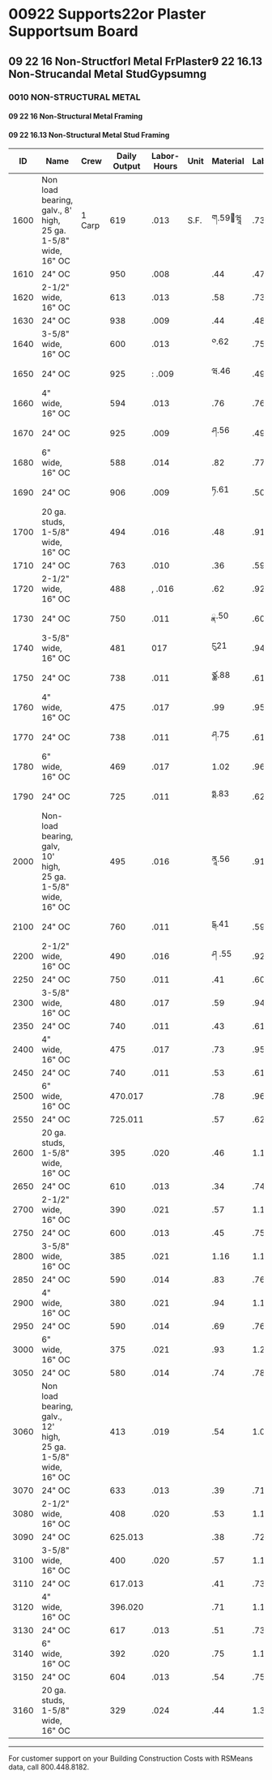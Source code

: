 # 00922 Supports22or Plaster Supportsum Board

## 09 22 16 Non-Structforl Metal FrPlaster9 22 16.13 Non-Strucandal Metal StudGypsumng

### 0010 NON-STRUCTURAL METAL

#### 09 22 16 Non-Structural Metal Framing

#### 09 22 16.13 Non-Structural Metal Stud Framing

| ID   | Name                                                        | Crew   | Daily Output | Labor-Hours | Unit | Material | Labor | Equipment | Total | Total Incl O&P |
|------|-------------------------------------------------------------|--------|--------------|-------------|------|----------|-------|-----------|-------|----------------|
| 1600 | Non load bearing, galv., 8' high, 25 ga. 1-5/8" wide, 16" OC| 1 Carp | 619          | .013        | S.F. | ག.59ྨཝཱ   | .73   |           | 1333  | 1.7            |
| 1610 | 24" OC                                                      |        | 950          | .008        |      | .44      | .47   |           | .91   | 1.1            |
| 1620 | 2-1/2" wide, 16" OC                                         |        | 613          | .013        |      | .58      | .73   |           | 1.31  | 1.7            |
| 1630 | 24" OC                                                      |        | 938          | .009        |      | .44      | .48   |           | .92   | 1.1            |
| 1640 | 3-5/8" wide, 16" OC                                         |        | 600          | .013        |      | ༠.62     | .75   |           | 1.37  | 18             |
| 1650 | 24" OC                                                      |        | 925          | : .009      |      | ཝ.46     | .49   |           | .95   | 1.2            |
| 1660 | 4" wide, 16" OC                                             |        | 594          | .013        |      | .76      | .76   |           | 1.52  | 1.9            |
| 1670 | 24" OC                                                      |        | 925          | .009        |      | ཤ.56     | .49   |           | 1.05  | 1.3            |
| 1680 | 6" wide, 16" OC                                             |        | 588          | .014        |      | .82      | .77   |           | 1.59  | 20             |
| 1690 | 24" OC                                                      |        | 906          | .009        |      | ཏ.61     | .50   |           | 1.11  | 1.4            |
| 1700 | 20 ga. studs, 1-5/8" wide, 16" OC                           |        | 494          | .016        |      | .48      | .91   |           | 1.39  |                |
| 1710 | 24" OC                                                      |        | 763          | .010        |      | .36      | .59   |           | .95   | 1.2            |
| 1720 | 2-1/2" wide, 16" OC                                         |        | 488          | , .016      |      | .62      | .92   |           | 1.54  | 2.0            |
| 1730 | 24" OC                                                      |        | 750          | .011        |      | ྣ.50     | .60   |           | 1.10  | 1.4            |
| 1740 | 3-5/8" wide, 16" OC                                         |        | 481          | 017         |      | ངུ21     | .94   |           | 2.15  | 2.7            |
| 1750 | 24" OC                                                      |        | 738          | .011        |      | ཙྪ.88    | .61   |           | 1.49  | 1.8            |
| 1760 | 4" wide, 16" OC                                             |        | 475          | .017        |      | .99      | .95   |           | 1.94  | 2.5            |
| 1770 | 24" OC                                                      |        | 738          | .011        |      | ཤ.75     | .61   |           | 1.36  | 1.7            |
| 1780 | 6" wide, 16" OC                                             |        | 469          | .017        |      | 1.02     | .96   |           | 1.98  | 2.5            |
| 1790 | 24" OC                                                      |        | 725          | .011        |      | ཧྨ.83    | .62   |           | 1.45  | 1.8            |
| 2000 | Non-load bearing, galv, 10' high, 25 ga. 1-5/8" wide, 16" OC|        | 495          | .016        |      | ནཱ.56    | .91   |           | 1.47  | 1.9            |
| 2100 | 24" OC                                                      |        | 760          | .011        |      | ངྒ.41    | .59   |           |       |                |
| 2200 | 2-1/2" wide, 16" OC                                         |        | 490          | .016        |      | ཤ .55    | .92   |           | 1.47  | 1.9            |
| 2250 | 24" OC                                                      |        | 750          | .011        |      | .41      | .60   |           | 1.01  |                |
| 2300 | 3-5/8" wide, 16" OC                                         |        | 480          | .017        |      | .59      | .94   |           | 1.53  | 2.0            |
| 2350 | 24" OC                                                      |        | 740          | .011        |      | .43      | .61   |           | 1.04  | 1.3            |
| 2400 | 4" wide, 16" OC                                             |        | 475          | .017        |      | .73      | .95   |           | 1.68  | 2.2            |
| 2450 | 24" OC                                                      |        | 740          | .011        |      | .53      | .611  |           | 1.14  | 1.4            |
| 2500 | 6" wide, 16" OC                                             |        | 470.017      |             |      | .78      | .96   |           | 1.74  | 2.1            |
| 2550 | 24" OC                                                      |        | 725.011      |             |      | .57      | .62   |           | 1.19  | 1.             |
| 2600 | 20 ga. studs, 1-5/8" wide, 16" OC                           |        | 395          | .020        |      | .46      | 1.14  |           | 1.60  | 2.1            |
| 2650 | 24" OC                                                      |        | 610          | .013        |      | .34      | .74   |           | 1.08  |                |
| 2700 | 2-1/2" wide, 16" OC                                         |        | 390          | .021        |      | .57      | 1.15  |           | 1.72  | 2.3            |
| 2750 | 24" OC                                                      |        | 600          | .013        |      | .45      | .75   |           | 1.20  |                |
| 2800 | 3-5/8" wide, 16" OC                                         |        | 385          | .021        |      | 1.16     | 1.17  |           | 2.33  | 3.             |
| 2850 | 24" OC                                                      |        | 590          | .014        |      | .83      | .76   |           | 1.59  | 22.0222272     |
| 2900 | 4" wide, 16" OC                                             |        | 380          | .021        |      | .94      | 1.19  |           | 2.13  | 2.             |
| 2950 | 24" OC                                                      |        | 590          | .014        |      | .69      | .76   |           | 1.45  | 1.             |
| 3000 | 6" wide, 16" OC                                             |        | 375          | .021        |      | .93      | 1.20  |           | 2.13  |                |
| 3050 | 24" OC                                                      |        | 580          | .014        |      | .74      | .78   |           | 1.52  |                |
| 3060 | Non load bearing, galv., 12' high, 25 ga. 1-5/8" wide, 16" OC|       | 413          | .019        |      | .54      | 1.09  |           | 1.63  | 2.             |
| 3070 | 24" OC                                                      |        | 633          | .013        |      | .39      | .71   |           | 1.10  | 1              |
| 3080 | 2-1/2" wide, 16" OC                                         |        | 408          | .020        |      | .53      | 1.10  |           | 1.63  |                |
| 3090 | 24" OC                                                      |        | 625.013      |             |      | .38      | .721  |           | 1.10  |                |
| 3100 | 3-5/8" wide, 16" OC                                         |        | 400          | .020        |      | .57      | 1.13  |           | 1.70  | 2.             |
| 3110 | 24" OC                                                      |        | 617.013      |             |      | .41      | .73   |           | 1.14  | 1.             |
| 3120 | 4" wide, 16" OC                                             |        | 396.020      |             |      | .71      | 1.14  |           | 1.85  | 2.             |
| 3130 | 24" OC                                                      |        | 617          | .013        |      | .51      | .73   |           | 1.24  |                |
| 3140 | 6" wide, 16" OC                                             |        | 392          | .020        |      | .75      | 1.15  |           | 1.90  |                |
| 3150 | 24" OC                                                      |        | 604          | .013        |      | .54      | .75   |           | 1.29  | 71.1           |
| 3160 | 20 ga. studs, 1-5/8" wide, 16" OC                           |        | 329          | .024        |      | .44      | 1.37  |           | 1.81  |                |

---

For customer support on your Building Construction Costs with RSMeans data, call 800.448.8182.